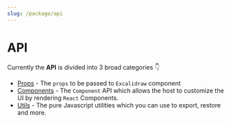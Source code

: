 ```yaml
---
slug: /package/api
---
```

# API

Currently the **API** is divided into 3 broad categories 👇

* [Props](/docs/package/api/props) - The `props` to be passed to `Excalidraw` component
* [Components](/docs/package/api/Components) - The `Component` API which allows the host to customize the UI by rendering `React` Components.
* [Utils](/docs/package/api/utils) - The pure Javascript utilities which you can use to export, restore and more.
